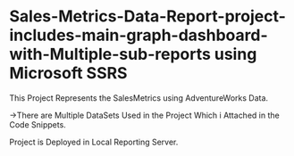 # Sales-Metrics-Data-Report-project-includes-main-graph-dashboard-with-Multiple-sub-reports using Microsoft SSRS
This  Project  Represents  the SalesMetrics using  AdventureWorks Data.

->There are Multiple DataSets Used in the Project Which i Attached in the Code Snippets.

Project is Deployed in Local Reporting Server.



